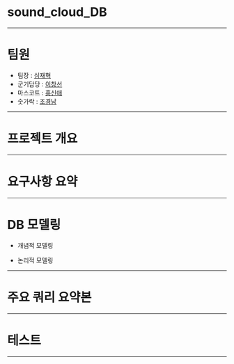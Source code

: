 # sound_cloud_DB

---
# 팀원
- 팀장    : [심재혁](https://github.com/SimJH99)
- 군기담당 : [이창선](https://github.com/keepself)
- 마스코트 : [홍신애](https://github.com/sinaetown)
- 숫가락   : [조경남](https://github.com/GyeongNam)

---
# 프로젝트 개요



---
# 요구사항 요약



---
# DB 모델링
  * 개념적 모델링



  * 논리적 모델링



---
# 주요 쿼리 요약본



---
# 테스트



---
